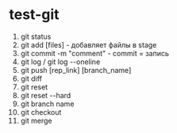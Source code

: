 # test-git
1. git status
2. git add [files] - добавляет файлы в stage
3. git commit -m "comment" - commit = запись
4. git log / git log --oneline
5. git push [rep_link] [branch_name]
6. git diff
7. git reset
8. git reset --hard
9. git branch name
10. git checkout
11. git merge